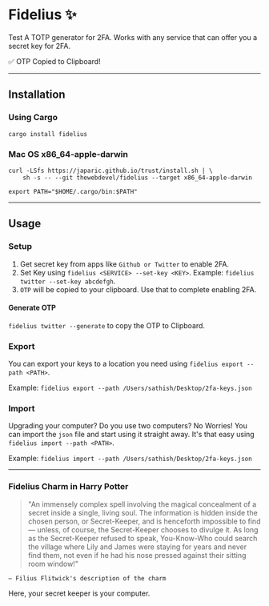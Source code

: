 # Fidelius ✨

Test
A TOTP generator for 2FA. Works with any service that can offer you a secret key for 2FA.

✅ OTP Copied to Clipboard!

---

## Installation

### Using Cargo

```
cargo install fidelius
```

### Mac OS x86_64-apple-darwin

```
curl -LSfs https://japaric.github.io/trust/install.sh | \
    sh -s -- --git thewebdevel/fidelius --target x86_64-apple-darwin

export PATH="$HOME/.cargo/bin:$PATH"
```

---

## Usage

### Setup

1. Get secret key from apps like `Github or Twitter` to enable 2FA.
2. Set Key using `fidelius <SERVICE> --set-key <KEY>`. Example: `fidelius twitter --set-key abcdefgh`.
3. `OTP` will be copied to your clipboard. Use that to complete enabling 2FA.

#### Generate OTP

`fidelius twitter --generate` to copy the OTP to Clipboard.

### Export

You can export your keys to a location you need using `fidelius export --path <PATH>`.

Example: `fidelius export --path /Users/sathish/Desktop/2fa-keys.json`

### Import

Upgrading your computer? Do you use two computers? No Worries! You can import the `json` file and start using it straight away. It's that easy using `fidelius import --path <PATH>`.

Example: `fidelius import --path /Users/sathish/Desktop/2fa-keys.json`

---

### Fidelius Charm in Harry Potter

> "An immensely complex spell involving the magical concealment of a secret inside a single, living soul. The information is hidden inside the chosen person, or Secret-Keeper, and is henceforth impossible to find — unless, of course, the Secret-Keeper chooses to divulge it. As long as the Secret-Keeper refused to speak, You-Know-Who could search the village where Lily and James were staying for years and never find them, not even if he had his nose pressed against their sitting room window!"

    — Filius Flitwick's description of the charm

Here, your secret keeper is your computer.

